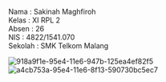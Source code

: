 Nama : Sakinah Maghfiroh <br>
Kelas : XI RPL 2 <br>
Absen : 26 <br>
NIS : 4822/1541.070 <br>
Sekolah : SMK Telkom Malang

![918a9f1e-95e4-11e6-947b-125ea4ef82f5](https://cloud.githubusercontent.com/assets/22133146/21807788/370a6b12-d6f5-11e6-946f-aa5c757b3976.jpg)
![a4cb753a-95e4-11e6-8f13-590730bc5ec7](https://cloud.githubusercontent.com/assets/22133146/21807789/370dfa34-d6f5-11e6-9823-cbdc72f857f0.jpg)
